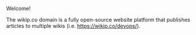 Welcome!

The wikip.co domain is a fully open-source website platform that publishes articles to multiple wikis (i.e. https://wikip.co/devops/).
